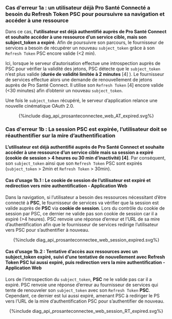 ### Cas d'erreur 1a : un utilisateur déjà Pro Santé Connecté a besoin du Refresh Token PSC pour poursuivre sa navigation et accéder à une ressource

Dans ce cas, **l’utilisateur est déjà authentifié auprès de Pro Santé Connect et souhaite accéder à une ressource d’un service cible, mais son subject_token a expiré**. 
Afin de poursuivre son parcours, le fournisseur de services a besoin de récupérer un nouveau `subject_token` grâce à son `Refresh Token` PSC encore valide (<2 min).

Ici, lorsque le serveur d’autorisation effectue une introspection auprès de PSC pour vérifier la validité des jetons, PSC détecte que le `subject_token` n’est plus valide (**durée de validité limitée à 2 minutes** [4] ).
Le fournisseur de services effectue alors une demande de renouvellement de jetons auprès de Pro Santé Connect. Il utilise son `Refresh Token`  [4] encore valide (<30 minutes) afin d’obtenir un nouveau `subject_token`.

Une fois le `subject_token` récupéré, le serveur d’application relance une nouvelle cinématique OAuth 2.0.

<div style="text-align: center;">{%include diag_api_prosanteconnectee_web_AT_expired.svg%}</div>

### Cas d'erreur 1b : La session PSC est expirée, l’utilisateur doit se réauthentifier sur la mire d’authentification

**L’utilisateur est déjà authentifié auprès de Pro Santé Connect et souhaite accéder à une ressource d’un service cible mais sa session a expiré (cookie de session > 4 heures ou 30 min d’inactivité) [4]**.
Par conséquent, son `subject_token` ainsi que son `Refresh Token` PSC sont expirés 
(`subject_token` > 2min et `Refresh Token` > 30min).


#### Cas d’usage 1b.1 : Le cookie de session de l’utilisateur est expiré et redirection vers mire authentification - Application Web

Dans la navigation, si l’utilisateur a besoin des ressources nécessitant d’être connecté à **PSC**, le fournisseur de services va vérifier que la session est valide auprès de **PSC** via **cookie de session**. 
Lors du contrôle du cookie de session par PSC, ce dernier ne valide pas son cookie de session car il a expiré (>4 heures). 
PSC renvoie une réponse d’erreur et l’URL de sa mire d’authentification afin que le fournisseur de services redirige l’utilisateur vers PSC pour s’authentifier à nouveau.

<div style="text-align: center;">{%include diag_api_prosanteconnectee_web_session_expired.svg%}</div>

#### Cas d’usage 1b.2 : Tentative d’accès aux ressources avec un subject_token expiré, suivi d’une tentative de nouvellement avec Refresh Token PSC lui aussi expiré, puis redirection vers la mire authentification - Application Web 


Lors de l’introspection du `subject_token`, **PSC** ne le valide pas car il a expiré. PSC renvoie une réponse d’erreur au fournisseur de services qui tente de renouveler son `subject_token` avec son `Refresh Token` **PSC**.
Cependant, ce dernier est lui aussi expiré, amenant PSC à rediriger le PS vers l’URL de la mire d’authentification PSC pour s’authentifier de nouveau.

<div style="text-align: center;">{%include diag_api_prosanteconnectee_web_session_RT_expired.svg%}</div>